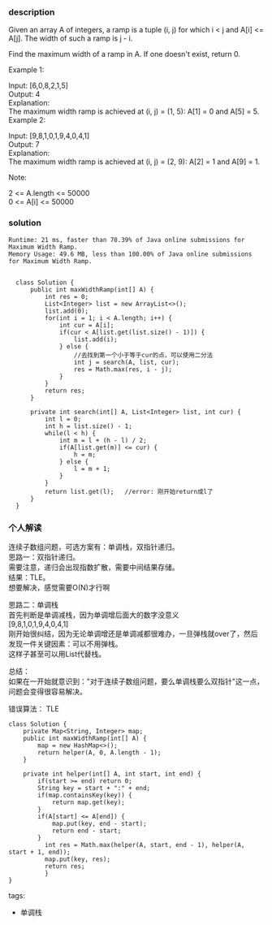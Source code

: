 ### description    
  Given an array A of integers, a ramp is a tuple (i, j) for which i < j and A[i] <= A[j].  The width of such a ramp is j - i.  
    
  Find the maximum width of a ramp in A.  If one doesn't exist, return 0.  
    
     
    
  Example 1:  
    
  Input: [6,0,8,2,1,5]  
  Output: 4  
  Explanation:   
  The maximum width ramp is achieved at (i, j) = (1, 5): A[1] = 0 and A[5] = 5.  
  Example 2:  
    
  Input: [9,8,1,0,1,9,4,0,4,1]  
  Output: 7  
  Explanation:   
  The maximum width ramp is achieved at (i, j) = (2, 9): A[2] = 1 and A[9] = 1.  
     
    
  Note:  
    
  2 <= A.length <= 50000  
  0 <= A[i] <= 50000  
### solution    
```    
Runtime: 21 ms, faster than 70.39% of Java online submissions for Maximum Width Ramp.  
Memory Usage: 49.6 MB, less than 100.00% of Java online submissions for Maximum Width Ramp.  
  
  
  class Solution {  
      public int maxWidthRamp(int[] A) {  
          int res = 0;  
          List<Integer> list = new ArrayList<>();  
          list.add(0);  
          for(int i = 1; i < A.length; i++) {  
              int cur = A[i];  
              if(cur < A[list.get(list.size() - 1)]) {  
                  list.add(i);  
              } else {  
                  //去找到第一个小于等于cur的点，可以使用二分法  
                  int j = search(A, list, cur);  
                  res = Math.max(res, i - j);  
              }  
          }  
          return res;  
      }  
    
      private int search(int[] A, List<Integer> list, int cur) {  
          int l = 0;  
          int h = list.size() - 1;  
          while(l < h) {  
              int m = l + (h - l) / 2;  
              if(A[list.get(m)] <= cur) {  
                  h = m;  
              } else {  
                  l = m + 1;  
              }  
          }  
          return list.get(l);   //error: 刚开始return成l了  
      }  
  }  
```    
    
### 个人解读    
  连续子数组问题，可选方案有：单调栈，双指针递归。  
  思路一：双指针递归。  
  需要注意，递归会出现指数扩散，需要中间结果存储。  
  结果：TLE。  
  想要解决，感觉需要O(N)才行啊  
    
  思路二：单调栈  
  首先判断是单调减栈，因为单调增后面大的数字没意义  
   [9,8,1,0,1,9,4,0,4,1]  
   刚开始很纠结，因为无论单调增还是单调减都很难办，一旦弹栈就over了，然后发现一件关键因素：可以不用弹栈。  
   这样子甚至可以用List代替栈。  
    
  总结：  
  如果在一开始就意识到："对于连续子数组问题，要么单调栈要么双指针"这一点，问题会变得很容易解决。  
    
  错误算法： TLE   
  ```  
  class Solution {  
      private Map<String, Integer> map;  
      public int maxWidthRamp(int[] A) {  
          map = new HashMap<>();  
          return helper(A, 0, A.length - 1);  
      }  
    
      private int helper(int[] A, int start, int end) {  
          if(start >= end) return 0;  
          String key = start + ":" + end;  
          if(map.containsKey(key)) {  
              return map.get(key);  
          }  
          if(A[start] <= A[end]) {  
              map.put(key, end - start);  
              return end - start;  
          }  
            int res = Math.max(helper(A, start, end - 1), helper(A, start + 1, end));  
            map.put(key, res);  
            return res;          
            }  
  }  
  ```  
    
tags:    
  -  单调栈  
